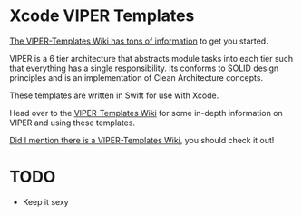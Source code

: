 # Xcode VIPER Templates
[The VIPER-Templates Wiki has tons of information](https://github.com/ColdLogical/VIPER-Templates/wiki) to get you started.

VIPER is a 6 tier architecture that abstracts module tasks into each tier such that everything has a single responsibility. Its conforms to SOLID design principles and is an implementation of Clean Architecture concepts.

These templates are written in Swift for use with Xcode.

Head over to the [VIPER-Templates Wiki](https://github.com/ColdLogical/VIPER-Templates/wiki) for some in-depth information on VIPER and using these templates.

[Did I mention there is a VIPER-Templates Wiki](https://github.com/ColdLogical/VIPER-Templates/wiki), you should check it out!

# TODO

- Keep it sexy
